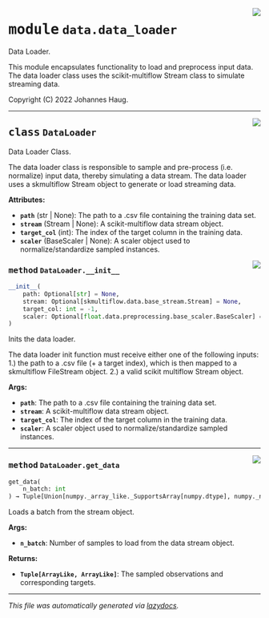 <!-- markdownlint-disable -->

<a href="https://github.com/haugjo/float/tree/main/float/data/data_loader.py#L0"><img align="right" style="float:right;" src="https://img.shields.io/badge/-source-cccccc?style=flat-square"></a>

# <kbd>module</kbd> `data.data_loader`
Data Loader. 

This module encapsulates functionality to load and preprocess input data. The data loader class uses the scikit-multiflow Stream class to simulate streaming data. 

Copyright (C) 2022 Johannes Haug. 



---

<a href="https://github.com/haugjo/float/tree/main/float/data/data_loader.py#L16"><img align="right" style="float:right;" src="https://img.shields.io/badge/-source-cccccc?style=flat-square"></a>

## <kbd>class</kbd> `DataLoader`
Data Loader Class. 

The data loader class is responsible to sample and pre-process (i.e. normalize) input data, thereby simulating a data stream. The data loader uses a skmultiflow Stream object to generate or load streaming data. 



**Attributes:**
 
 - <b>`path`</b> (str | None):  The path to a .csv file containing the training data set. 
 - <b>`stream`</b> (Stream | None):  A scikit-multiflow data stream object. 
 - <b>`target_col`</b> (int):  The index of the target column in the training data. 
 - <b>`scaler`</b> (BaseScaler | None):  A scaler object used to normalize/standardize sampled instances. 

<a href="https://github.com/haugjo/float/tree/main/float/data/data_loader.py#L28"><img align="right" style="float:right;" src="https://img.shields.io/badge/-source-cccccc?style=flat-square"></a>

### <kbd>method</kbd> `DataLoader.__init__`

```python
__init__(
    path: Optional[str] = None,
    stream: Optional[skmultiflow.data.base_stream.Stream] = None,
    target_col: int = -1,
    scaler: Optional[float.data.preprocessing.base_scaler.BaseScaler] = None
)
```

Inits the data loader. 

The data loader init function must receive either one of the following inputs:
1.) the path to a .csv file (+ a target index), which is then mapped to a skmultiflow FileStream object.
2.) a valid scikit multiflow Stream object. 



**Args:**
 
 - <b>`path`</b>:  The path to a .csv file containing the training data set. 
 - <b>`stream`</b>:  A scikit-multiflow data stream object. 
 - <b>`target_col`</b>:  The index of the target column in the training data. 
 - <b>`scaler`</b>:  A scaler object used to normalize/standardize sampled instances. 




---

<a href="https://github.com/haugjo/float/tree/main/float/data/data_loader.py#L53"><img align="right" style="float:right;" src="https://img.shields.io/badge/-source-cccccc?style=flat-square"></a>

### <kbd>method</kbd> `DataLoader.get_data`

```python
get_data(
    n_batch: int
) → Tuple[Union[numpy._array_like._SupportsArray[numpy.dtype], numpy._nested_sequence._NestedSequence[numpy._array_like._SupportsArray[numpy.dtype]], bool, int, float, complex, str, bytes, numpy._nested_sequence._NestedSequence[Union[bool, int, float, complex, str, bytes]]], Union[numpy._array_like._SupportsArray[numpy.dtype], numpy._nested_sequence._NestedSequence[numpy._array_like._SupportsArray[numpy.dtype]], bool, int, float, complex, str, bytes, numpy._nested_sequence._NestedSequence[Union[bool, int, float, complex, str, bytes]]]]
```

Loads a batch from the stream object. 



**Args:**
 
 - <b>`n_batch`</b>:  Number of samples to load from the data stream object. 



**Returns:**
 
 - <b>`Tuple[ArrayLike, ArrayLike]`</b>:  The sampled observations and corresponding targets. 




---

_This file was automatically generated via [lazydocs](https://github.com/ml-tooling/lazydocs)._

